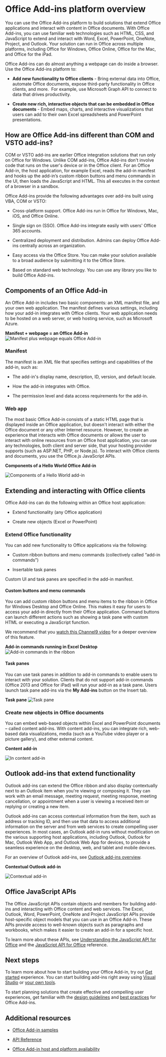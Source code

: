 
# Office Add-ins platform overview

You can use the Office Add-ins platform to build solutions that extend Office applications and interact with content in Office documents. With Office Add-ins, you can use familiar web technologies such as HTML, CSS, and JavaScript to extend and interact with Word, Excel, PowerPoint, OneNote, Project, and Outlook. Your solution can run in Office across multiple platforms, including Office for Windows, Office Online, Office for the Mac, and Office for the iPad.

Office Add-ins can do almost anything a webpage can do inside a browser. Use the Office Add-ins platform to:


-  **Add new functionality to Office clients** - Bring external data into Office, automate Office documents, expose third-party functionality in Office clients, and more.  For example, use Microsoft Graph API to connect to data that drives productivity. 
    
-  **Create new rich, interactive objects that can be embedded in Office documents** - Embed maps, charts, and interactive visualizations that users can add to their own Excel spreadsheets and PowerPoint presentations. 
    
## How are Office Add-ins different than COM and VSTO add-ins? 

COM or VSTO add-ins are earlier Office integration solutions that run only on Office for Windows. Unlike COM add-ins, Office Add-ins don't involve code that runs on the user's device or in the Office client. For an Office Add-in, the host application, for example Excel, reads the add-in manifest and hooks up the add-in’s custom ribbon buttons and menu commands in the UI, then loads the JavaScript and HTML. This all executes in the context of a browser in a sandbox. 

Office Add-ins provide the following advantages over add-ins built using VBA, COM or VSTO: 

- Cross-platform support. Office Add-ins run in Office for Windows, Mac, iOS, and Office Online. 

- Single sign on (SSO). Office Add-ins integrate easily with users' Office 365 accounts. 

- Centralized deployment and distribution. Admins can deploy Office Add-ins centrally across an organization. 

- Easy access via the Office Store. You can make your solution available to a broad audience by submitting it to the Office Store. 

- Based on standard web technology. You can use any library you like to build Office Add-ins. 

## Components of an Office Add-in 

An Office Add-in includes two basic components: an XML manifest file, and your own web application. The manifest defines various settings, including how your add-in integrates with Office clients. Your web application needs to be hosted on a web server, or web hosting service, such as Microsoft Azure.

​**Manifest + webpage = an Office Add-in**
![Manifest plus webpage equals Office Add-in](../../images/DK2_AgaveOverview01.png)

### Manifest 

The manifest is an XML file that specifies settings and capabilities of the add-in, such as: 

- The add-in's display name, description, ID, version, and default locale. 

- How the add-in integrates with Office.  

- The permission level and data access requirements for the add-in. 

### Web app 

The most basic Office Add-in consists of a static HTML page that is displayed inside an Office application, but doesn't interact with either the Office document or any other Internet resource. However, to create an experience that interacts with Office documents or allows the user to interact with online resources from an Office host application, you can use any technologies, both client and server side, that your hosting provider supports (such as ASP.NET, PHP, or Node.js). To interact with Office clients and documents, you use the Office.js JavaScript APIs. 

**Components of a Hello World Office Add-in**

![Components of a Hello World add-in](../../images/DK2_AgaveOverview07.png)

## Extending and interacting with Office clients 

Office Add-ins can do the following within an Office host application: 

-  Extend functionality (any Office application) 

-  Create new objects (Excel or PowerPoint) 
 
### Extend Office functionality 

You can add new functionality to Office applications via the following:  

-  Custom ribbon buttons and menu commands (collectively called “add-in commands”) 

-  Insertable task panes 

Custom UI and task panes are specified in the add-in manifest.  

#### Custom buttons and menu commands  

You can add custom ribbon buttons and menu items to the ribbon in Office for Windows Desktop and Office Online. This makes it easy for users to access your add-in directly from their Office application. Command buttons can launch different actions such as showing a task pane with custom HTML or executing a JavaScript function.  

We recommend that you [watch this Channel9 video](https://channel9.msdn.com/events/Build/2016/P551) for a deeper overview of this feature. 

**Add-in commands running in Excel Desktop**
![Add-in commands in the ribbon](../../images/add-in-commands-overview.jpg)

#### Task panes  

You can use task panes in addition to add-in commands to enable users to interact with your solution. Clients that do not support add-in commands (Office 2013 and Office for iPad) will run your add-in as a task pane. Users launch task pane add-ins via the **My Add-ins** button on the Insert tab. 

**Task pane**
![Task pane](../../images/task-pane-overview.jpg)

### Create new objects in Office documents 

You can embed web-based objects within Excel and PowerPoint documents – called content add-ins. With content add-ins, you can integrate rich, web-based data visualizations, media (such as a YouTube video player or a picture gallery), and other external content.

**Content add-in**

![In content add-in](../../images/DK2_AgaveOverview05.png)

## Outlook add-ins that extend functionality 

Outlook add-ins can extend the Office ribbon and also display contextually next to an Outlook item when you're viewing or composing it. They can work with an email message, meeting request, meeting response, meeting cancellation, or appointment when a user is viewing a received item or replying or creating a new item. 

Outlook add-ins can access contextual information from the item, such as address or tracking ID, and then use that data to access additional information on the server and from web services to create compelling user experiences. In most cases, an Outlook add-in runs without modification on the various supporting host applications, including Outlook, Outlook for Mac, Outlook Web App, and Outlook Web App for devices, to provide a seamless experience on the desktop, web, and tablet and mobile devices. 

For an overview of Outlook add-ins, see [Outlook add-ins overview](https://docs.microsoft.com/en-us/outlook/add-ins/). 

**Contextual Outlook add-in**

![Contextual add-in](../../images/DK2_AgaveOverview06.png)

## Office JavaScript APIs 

The Office JavaScript APIs contain objects and members for building add-ins and interacting with Office content and web services. The Excel, Outlook, Word, PowerPoint, OneNote and Project JavaScript APIs provide host-specific object models that you can use in an Office Add-in. These APIs provide access to well-known objects such as paragraphs and workbooks, which makes it easier to create an add-in for a specific host.  

To learn more about these APIs, see [Understanding the JavaScript API for Office](../../docs/develop/understanding-the-javascript-api-for-office.md) and the [JavaScript API for Office](../../reference/javascript-api-for-office.md) reference.

## Next steps 

To learn more about how to start building your Office Add-in, try out [Get started](https://dev.office.com/getting-started/addins) experience. You can start building add-ins right away using [Visual Studio](../../docs/get-started/create-and-debug-office-add-ins-in-visual-studio.md) or [your own tools](../../docs/get-started/create-an-office-add-in-using-any-editor). 

To start planning solutions that create effective and compelling user experiences, get familiar with the [design guidelines](../../docs/design/add-in-design) and [best practices](../../docs/add-ins/overview/add-in-development-best-practices) for Office Add-ins.    
   
## Additional resources

- [Office Add-in samples](https://dev.office.com/code-samples)
    
- [API Reference](../../docs/develop/understanding-the-javascript-api-for-office.md)

- [Office Add-in host and platform availability](https://dev.office.com/add-in-availability)


    
